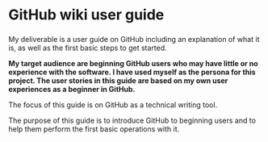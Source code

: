 # GitHub wiki user guide
###
My deliverable is a user guide on GitHub including an explanation of what it is, as well as the first basic steps to get started.

<b>My target audience are beginning GitHub users who may have little or no experience with the software. I have used myself as the persona for this project. The user stories in this guide are based on my own user experiences as a beginner in GitHub. </b> 

The focus of this guide is on GitHub as a technical writing tool.

The purpose of this guide is to introduce GitHub to beginning users and to help them perform the first basic operations with it.
